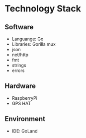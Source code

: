# Technology Stack

## Software
* Languange: Go
* Libraries: Gorilla mux
* json
* net/http
* fmt
* strings
* errors


## Hardware
* RaspberryPi
* GPS HAT

## Environment
* IDE: GoLand
